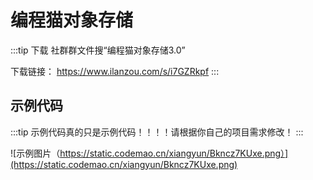 # 编程猫对象存储 <Badge type="tip" text="2025/7/19 正常服务" /><Badge type="warning" text="推荐指数🌟🌟🌟🌟🌟" />

:::tip 下载
社群群文件搜“编程猫对象存储3.0”

下载链接： https://www.ilanzou.com/s/i7GZRkpf <Badge type="warning" text="截止 2025/7/19 最新版" />
:::

## 示例代码

:::tip 示例代码真的只是示例代码！！！！请根据你自己的项目需求修改！
:::

![示例图片（https://static.codemao.cn/xiangyun/Bkncz7KUxe.png）](https://static.codemao.cn/xiangyun/Bkncz7KUxe.png)